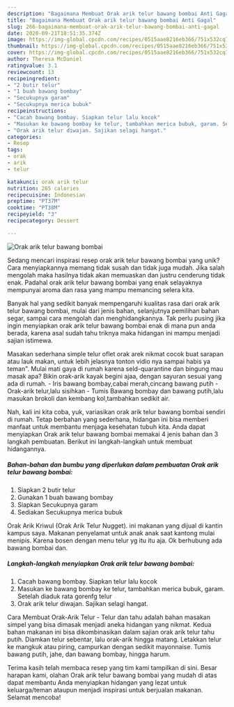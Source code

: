 ```yaml
---
description: "Bagaimana Membuat Orak arik telur bawang bombai Anti Gagal"
title: "Bagaimana Membuat Orak arik telur bawang bombai Anti Gagal"
slug: 266-bagaimana-membuat-orak-arik-telur-bawang-bombai-anti-gagal
date: 2020-09-21T18:51:35.374Z
image: https://img-global.cpcdn.com/recipes/0515aae8216eb366/751x532cq70/orak-arik-telur-bawang-bombai-foto-resep-utama.jpg
thumbnail: https://img-global.cpcdn.com/recipes/0515aae8216eb366/751x532cq70/orak-arik-telur-bawang-bombai-foto-resep-utama.jpg
cover: https://img-global.cpcdn.com/recipes/0515aae8216eb366/751x532cq70/orak-arik-telur-bawang-bombai-foto-resep-utama.jpg
author: Theresa McDaniel
ratingvalue: 3.1
reviewcount: 13
recipeingredient:
- "2 butir telur"
- "1 buah bawang bombay"
- "Secukupnya garam"
- "Secukupnya merica bubuk"
recipeinstructions:
- "Cacah bawang bombay. Siapkan telur lalu kocok"
- "Masukan ke bawang bombay ke telur, tambahkan merica bubuk, garam. Setelah diaduk rata gorenfg telur"
- "Orak arik telur diwajan. Sajikan selagi hangat."
categories:
- Resep
tags:
- orak
- arik
- telur

katakunci: orak arik telur 
nutrition: 265 calories
recipecuisine: Indonesian
preptime: "PT37M"
cooktime: "PT38M"
recipeyield: "3"
recipecategory: Dessert

---
```



![Orak arik telur bawang bombai](https://img-global.cpcdn.com/recipes/0515aae8216eb366/751x532cq70/orak-arik-telur-bawang-bombai-foto-resep-utama.jpg)

Sedang mencari inspirasi resep orak arik telur bawang bombai yang unik? Cara menyiapkannya memang tidak susah dan tidak juga mudah. Jika salah mengolah maka hasilnya tidak akan memuaskan dan justru cenderung tidak enak. Padahal orak arik telur bawang bombai yang enak selayaknya mempunyai aroma dan rasa yang mampu memancing selera kita.

Banyak hal yang sedikit banyak mempengaruhi kualitas rasa dari orak arik telur bawang bombai, mulai dari jenis bahan, selanjutnya pemilihan bahan segar, sampai cara mengolah dan menghidangkannya. Tak perlu pusing jika ingin menyiapkan orak arik telur bawang bombai enak di mana pun anda berada, karena asal sudah tahu triknya maka hidangan ini mampu menjadi sajian istimewa.

Masakan sederhana simple telur oflet orak arek nikmat cocok buat sarapan atau lauk makan, untuk lebih jelasnya tonton vidio nya sampai habis ya teman&#34;. Mulai mati gaya di rumah karena seld-quarantine dan bingung mau masak apa? Bikin orak-arik kayak begini ajaa, dengan sayuran sesuai yang ada di rumah. - Iris bawang bombay,cabai merah,cincang bawang putih - Orak-arik telur,lalu sisihkan - Tumis Bawang bombay dan bawang putih,lalu masukan brokoli dan kembang kol,tambahkan sedikit air.


Nah, kali ini kita coba, yuk, variasikan orak arik telur bawang bombai sendiri di rumah. Tetap berbahan yang sederhana, hidangan ini bisa memberi manfaat untuk membantu menjaga kesehatan tubuh kita. Anda dapat menyiapkan Orak arik telur bawang bombai memakai 4 jenis bahan dan 3 langkah pembuatan. Berikut ini langkah-langkah untuk membuat hidangannya.

<!--inarticleads1-->

##### Bahan-bahan dan bumbu yang diperlukan dalam pembuatan Orak arik telur bawang bombai:

1. Siapkan 2 butir telur
1. Gunakan 1 buah bawang bombay
1. Siapkan Secukupnya garam
1. Sediakan Secukupnya merica bubuk


Orak Arik Kriwul (Orak Arik Telur Nugget). ini makanan yang dijual di kantin kampus saya. Makanan penyelamat untuk anak anak saat kantong mulai menipis. Karena bosen dengan menu telur yg itu itu aja. Ok berhubung ada bawang bombai dan. 

<!--inarticleads2-->

##### Langkah-langkah menyiapkan Orak arik telur bawang bombai:

1. Cacah bawang bombay. Siapkan telur lalu kocok
1. Masukan ke bawang bombay ke telur, tambahkan merica bubuk, garam. Setelah diaduk rata gorenfg telur
1. Orak arik telur diwajan. Sajikan selagi hangat.


Cara Membuat Orak-Arik Telur - Telur dan tahu adalah bahan masakan simpel yang bisa dimasak menjadi aneka hidangan yang nikmat. Kedua bahan makanan ini bisa dikombinasikan dalam sajian orak arik telur tahu putih. Diamkan telur sebentar, lalu orak-arik hingga matang. Letakkan telur ke mangkuk atau piring, campurkan dengan sedikit mayonnaise. Tumis bawang putih, jahe, dan bawang bombay, hingga harum. 

Terima kasih telah membaca resep yang tim kami tampilkan di sini. Besar harapan kami, olahan Orak arik telur bawang bombai yang mudah di atas dapat membantu Anda menyiapkan hidangan yang lezat untuk keluarga/teman ataupun menjadi inspirasi untuk berjualan makanan. Selamat mencoba!
